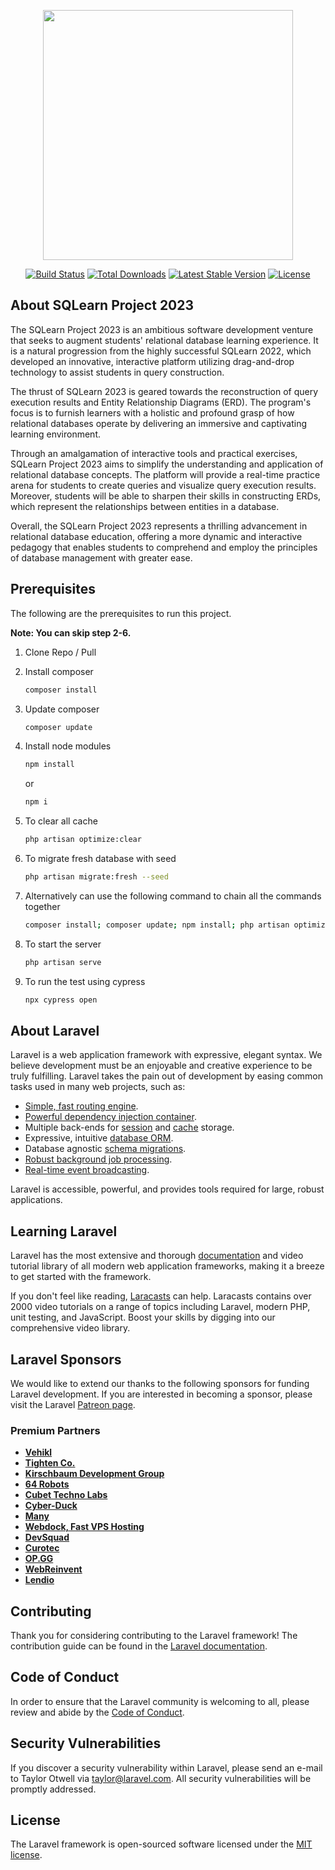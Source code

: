 <p align="center"><a href="https://laravel.com" target="_blank"><img src="https://raw.githubusercontent.com/laravel/art/master/logo-lockup/5%20SVG/2%20CMYK/1%20Full%20Color/laravel-logolockup-cmyk-red.svg" width="400"></a></p>

<p align="center">
<a href="https://travis-ci.org/laravel/framework"><img src="https://travis-ci.org/laravel/framework.svg" alt="Build Status"></a>
<a href="https://packagist.org/packages/laravel/framework"><img src="https://img.shields.io/packagist/dt/laravel/framework" alt="Total Downloads"></a>
<a href="https://packagist.org/packages/laravel/framework"><img src="https://img.shields.io/packagist/v/laravel/framework" alt="Latest Stable Version"></a>
<a href="https://packagist.org/packages/laravel/framework"><img src="https://img.shields.io/packagist/l/laravel/framework" alt="License"></a>
</p>

## About SQLearn Project 2023

The SQLearn Project 2023 is an ambitious software development venture that seeks to augment students' relational database learning experience. It is a natural progression from the highly successful SQLearn 2022, which developed an innovative, interactive platform utilizing drag-and-drop technology to assist students in query construction.

The thrust of SQLearn 2023 is geared towards the reconstruction of query execution results and Entity Relationship Diagrams (ERD). The program's focus is to furnish learners with a holistic and profound grasp of how relational databases operate by delivering an immersive and captivating learning environment.

Through an amalgamation of interactive tools and practical exercises, SQLearn Project 2023 aims to simplify the understanding and application of relational database concepts. The platform will provide a real-time practice arena for students to create queries and visualize query execution results. Moreover, students will be able to sharpen their skills in constructing ERDs, which represent the relationships between entities in a database.

Overall, the SQLearn Project 2023 represents a thrilling advancement in relational database education, offering a more dynamic and interactive pedagogy that enables students to comprehend and employ the principles of database management with greater ease.

## Prerequisites

The following are the prerequisites to run this project.

**Note: You can skip step 2-6.**

1. Clone Repo / Pull
2. Install composer

    ```bash
    composer install
    ```

3. Update composer

    ```bash
    composer update
    ```

4. Install node modules

    ```bash
    npm install
    ```

    or

    ```bash
    npm i
    ```

5. To clear all cache

    ```bash
    php artisan optimize:clear
    ```

6. To migrate fresh database with seed

    ```bash
    php artisan migrate:fresh --seed
    ```

7. Alternatively can use the following command to chain all the commands together

    ```bash
    composer install; composer update; npm install; php artisan optimize:clear; php artisan migrate:fresh --seed
    ```

8. To start the server

    ```bash
    php artisan serve
    ```

9. To run the test using cypress

    ```bash
    npx cypress open
    ```

## About Laravel

Laravel is a web application framework with expressive, elegant syntax. We believe development must be an enjoyable and creative experience to be truly fulfilling. Laravel takes the pain out of development by easing common tasks used in many web projects, such as:

- [Simple, fast routing engine](https://laravel.com/docs/routing).
- [Powerful dependency injection container](https://laravel.com/docs/container).
- Multiple back-ends for [session](https://laravel.com/docs/session) and [cache](https://laravel.com/docs/cache) storage.
- Expressive, intuitive [database ORM](https://laravel.com/docs/eloquent).
- Database agnostic [schema migrations](https://laravel.com/docs/migrations).
- [Robust background job processing](https://laravel.com/docs/queues).
- [Real-time event broadcasting](https://laravel.com/docs/broadcasting).

Laravel is accessible, powerful, and provides tools required for large, robust applications.

## Learning Laravel

Laravel has the most extensive and thorough [documentation](https://laravel.com/docs) and video tutorial library of all modern web application frameworks, making it a breeze to get started with the framework.

If you don't feel like reading, [Laracasts](https://laracasts.com) can help. Laracasts contains over 2000 video tutorials on a range of topics including Laravel, modern PHP, unit testing, and JavaScript. Boost your skills by digging into our comprehensive video library.

## Laravel Sponsors

We would like to extend our thanks to the following sponsors for funding Laravel development. If you are interested in becoming a sponsor, please visit the Laravel [Patreon page](https://patreon.com/taylorotwell).

### Premium Partners

- **[Vehikl](https://vehikl.com/)**
- **[Tighten Co.](https://tighten.co)**
- **[Kirschbaum Development Group](https://kirschbaumdevelopment.com)**
- **[64 Robots](https://64robots.com)**
- **[Cubet Techno Labs](https://cubettech.com)**
- **[Cyber-Duck](https://cyber-duck.co.uk)**
- **[Many](https://www.many.co.uk)**
- **[Webdock, Fast VPS Hosting](https://www.webdock.io/en)**
- **[DevSquad](https://devsquad.com)**
- **[Curotec](https://www.curotec.com/services/technologies/laravel/)**
- **[OP.GG](https://op.gg)**
- **[WebReinvent](https://webreinvent.com/?utm_source=laravel&utm_medium=github&utm_campaign=patreon-sponsors)**
- **[Lendio](https://lendio.com)**

## Contributing

Thank you for considering contributing to the Laravel framework! The contribution guide can be found in the [Laravel documentation](https://laravel.com/docs/contributions).

## Code of Conduct

In order to ensure that the Laravel community is welcoming to all, please review and abide by the [Code of Conduct](https://laravel.com/docs/contributions#code-of-conduct).

## Security Vulnerabilities

If you discover a security vulnerability within Laravel, please send an e-mail to Taylor Otwell via [taylor@laravel.com](mailto:taylor@laravel.com). All security vulnerabilities will be promptly addressed.

## License

The Laravel framework is open-sourced software licensed under the [MIT license](https://opensource.org/licenses/MIT).
